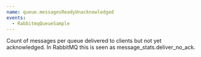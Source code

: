 ```yaml
---
name: queue.messagesReadyUnacknowledged
events:
  - RabbitmqQueueSample
---
```


Count of messages per queue delivered to clients but not yet acknowledged. In RabbitMQ this is seen as message\_stats.deliver\_no\_ack.